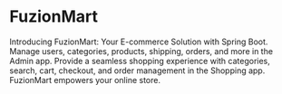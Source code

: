 # FuzionMart
Introducing FuzionMart: Your E-commerce Solution with Spring Boot. Manage users, categories, products, shipping, orders, and more in the Admin app. Provide a seamless shopping experience with categories, search, cart, checkout, and order management in the Shopping app. FuzionMart empowers your online store.
